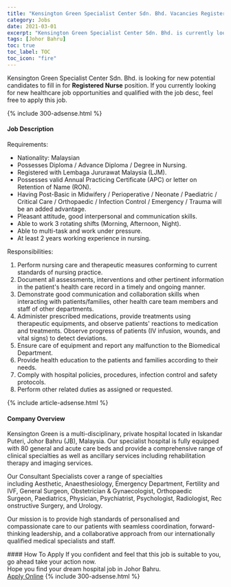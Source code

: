 ```yaml
---
title: "Kensington Green Specialist Center Sdn. Bhd. Vacancies Registered Nurse" 
category: Jobs 
date: 2021-03-01 
excerpt: "Kensington Green Specialist Center Sdn. Bhd. is currently looking for suitable person to fill in the Registered Nurse which positioned at Johor Bahru" 
tags: [Johor Bahru] 
toc: true 
toc_label: TOC 
toc_icon: "fire" 
--- 
```


<p>Kensington Green Specialist Center Sdn. Bhd. is looking for new potential candidates to fill in for <b>Registered Nurse</b> position. If you currently looking for new healthcare job opportunities and qualified with the job desc, feel free to apply this job.
</p>{% include 300-adsense.html %} 
<div><div><h4>Job Description</h4></div><div><div><span><div><p>Requirements:</p><ul><li>Nationality:&#160;Malaysian</li><li>Possesses Diploma / Advance Diploma / Degree in Nursing.</li><li>Registered with Lembaga Jururawat Malaysia (LJM).</li><li>Possesses valid Annual Practicing Certificate (APC) or letter on Retention of Name (RON).</li><li>Having Post-Basic in Midwifery / Perioperative / Neonate / Paediatric / Critical Care / Orthopaedic / Infection Control / Emergency / Trauma will be an added advantage.</li><li>Pleasant attitude, good interpersonal and communication skills.</li><li>Able to work 3 rotating shifts (Morning, Afternoon, Night).</li><li>Able to multi-task and work under pressure.</li><li>At least 2 years working experience in nursing.</li></ul><p>Responsibilities:</p><ol><li>Perform nursing care and therapeutic measures conforming to current standards of nursing practice.</li><li>Document all assessments, interventions and other pertinent information in the patient's health care record in a timely and ongoing manner.</li><li>Demonstrate good communication and collaboration skills when interacting with patients/families, other health care team members and staff of other departments.</li><li>Administer prescribed medications, provide treatments using therapeutic equipments, and observe patients' reactions to medication and treatments. Observe progress of patients (IV infusion, wounds, and vital signs) to detect deviations.&#160;</li><li>Ensure care of equipment and report any malfunction to the Biomedical Department.</li><li>Provide health education to the patients and families according to their needs.</li><li>Comply with hospital policies, procedures, infection control and safety protocols.</li><li>Perform other related duties as assigned or requested.&#160;&#160;</li></ol></div></span></div></div></div> 
{% include article-adsense.html %} 
<div><div><h4>Company Overview</h4></div><div><div><span><div><p>Kensington Green is a multi-disciplinary, private hospital located in Iskandar Puteri, Johor Bahru (JB), Malaysia. Our specialist hospital is fully equipped with 80 general and acute care beds and provide a comprehensive range of clinical specialties as well as ancillary services including rehabilitation therapy and imaging services.</p><p>Our Consultant Specialists cover a range of specialties including&#160;Aesthetic,&#160;Anaesthesiology,&#160;Emergency Department,&#160;Fertility and IVF,&#160;General Surgeon,&#160;Obstetrician &amp; Gynaecologist,&#160;Orthopaedic Surgeon,&#160;Paediatrics,&#160;Physician,&#160;Psychiatrist,&#160;Psychologist,&#160;Radiologist,&#160;Reconstructive Surgery, and&#160;Urology.</p><p>Our mission is to provide high standards of personalised and compassionate care to our patients with seamless coordination, forward-thinking leadership, and a collaborative approach from our internationally qualified medical specialists and staff.</p></div></span></div></div></div> 
#### How To Apply 
If you confident and feel that this job is suitable to you, go ahead take your action now. <br/> 
Hope you find your dream hospital job in Johor Bahru. <br/> 
<a href="https://www.jobstreet.com.my/en/job/registered-nurse-4494026?jobId=jobstreet-my-job-4494026" class="btn btn--warning" target="_blank" rel="nofollow noopenner">Apply Online</a> 
{% include 300-adsense.html %} 
